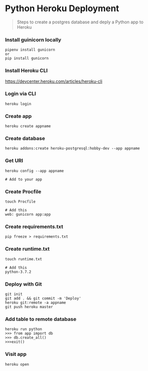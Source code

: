 # Python Heroku Deployment

> Steps to create a postgres database and deply a Python app to Heroku

### Install guinicorn locally

```
pipenv install gunicorn
or
pip install gunicorn
```

### Install Heroku CLI

https://devcenter.heroku.com/articles/heroku-cli

### Login via CLI

```
heroku login
```

### Create app

```
heroku create appname
```

### Create database

```
heroku addons:create heroku-postgresql:hobby-dev --app appname
```

### Get URI

```
heroku config --app appname

# Add to your app
```

### Create Procfile

```
touch Procfile

# Add this
web: gunicorn app:app
```

### Create requirements.txt

```
pip freeze > requirements.txt
```

### Create runtime.txt

```
touch runtime.txt

# Add this
python-3.7.2
```

### Deploy with Git

```
git init
git add . && git commit -m 'Deploy'
heroku git:remote -a appname
git push heroku master
```

### Add table to remote database

```
heroku run python
>>> from app import db
>>> db.create_all()
>>>exit()
```

### Visit app

```
heroku open
```
